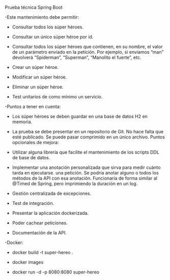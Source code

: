 Prueba técnica Spring Boot

-Este mantenimiento debe permitir:

 - Consultar todos los súper héroes.

 - Consultar un único súper héroe por id.

 - Consultar todos los súper héroes que contienen, en su nombre, el valor de un parámetro
enviado en la petición. Por ejemplo, si enviamos “man” devolverá “Spiderman”, “Superman”,
“Manolito el fuerte”, etc.

 - Crear un súper héroe.

 - Modificar un súper héroe.

 - Eliminar un súper héroe.

 - Test unitarios de como mínimo un servicio.

-Puntos a tener en cuenta:

 - Los súper héroes se deben guardar en una base de datos H2 en memoria.

 - La prueba se debe presentar en un repositorio de Git. No hace falta que esté publicado. Se
puede pasar comprimido en un único archivo.
Puntos opcionales de mejora:

 - Utilizar alguna librería que facilite el mantenimiento de los scripts DDL de base de datos.

 - Implementar una anotación personalizada que sirva para medir cuánto tarda en ejecutarse.
una petición. Se podría anotar alguno o todos los métodos de la API con esa anotación.
Funcionaría de forma similar al @Timed de Spring, pero imprimiendo la duración en un log.

 - Gestión centralizada de excepciones.

 - Test de integración.

 - Presentar la aplicación dockerizada.

 - Poder cachear peticiones.

 - Documentación de la API.

-Docker:
 - docker build -t super-hereo .

 - docker images

 - docker run -d -p 8080:8080 super-hereo
